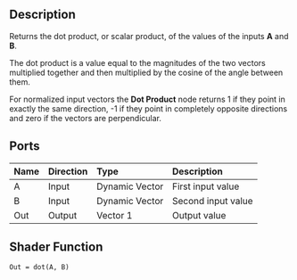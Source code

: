 ## Description

Returns the dot product, or scalar product, of the values of the inputs **A** and **B**. 

The dot product is a value equal to the magnitudes of the two vectors multiplied together and then multiplied by the cosine of the angle between them.

For normalized input vectors the **Dot Product** node returns 1 if they point in exactly the same direction, -1 if they point in completely opposite directions and zero if the vectors are perpendicular.

## Ports

| Name        | Direction           | Type  | Description |
|:------------ |:-------------|:-----|:---|
| A      | Input | Dynamic Vector | First input value |
| B      | Input | Dynamic Vector | Second input value |
| Out | Output      |   Vector 1 | Output value |

## Shader Function

`Out = dot(A, B)`